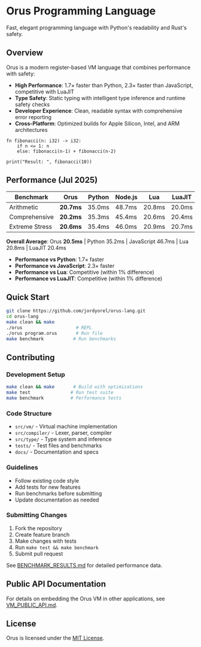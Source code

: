 # Orus Programming Language

Fast, elegant programming language with Python's readability and Rust's safety.

## Overview

Orus is a modern register-based VM language that combines performance with safety:
- **High Performance**: 1.7× faster than Python, 2.3× faster than JavaScript, competitive with LuaJIT
- **Type Safety**: Static typing with intelligent type inference and runtime safety checks
- **Developer Experience**: Clean, readable syntax with comprehensive error reporting
- **Cross-Platform**: Optimized builds for Apple Silicon, Intel, and ARM architectures

```orus
fn fibonacci(n: i32) -> i32:
    if n <= 1: n
    else: fibonacci(n-1) + fibonacci(n-2)

print("Result: ", fibonacci(10))
```

## Performance (Jul 2025)

| Benchmark | **Orus** | Python | Node.js | Lua | LuaJIT |
|-----------|----------|--------|---------|-----|--------|
| Arithmetic | **20.7ms** | 35.0ms | 48.7ms | 20.8ms | 20.0ms |
| Comprehensive | **20.2ms** | 35.3ms | 45.4ms | 20.6ms | 20.4ms |
| Extreme Stress | **20.6ms** | 35.4ms | 46.0ms | 20.9ms | 20.7ms |

**Overall Average**: Orus **20.5ms** | Python 35.2ms | JavaScript 46.7ms | Lua 20.8ms | LuaJIT 20.4ms

- **Performance vs Python**: 1.7× faster  
- **Performance vs JavaScript**: 2.3× faster
- **Performance vs Lua**: Competitive (within 1% difference)
- **Performance vs LuaJIT**: Competitive (within 1% difference)

## Quick Start

```bash
git clone https://github.com/jordyorel/orus-lang.git
cd orus-lang
make clean && make
./orus                    # REPL
./orus program.orus       # Run file
make benchmark           # Run benchmarks
```

## Contributing

### Development Setup
```bash
make clean && make       # Build with optimizations
make test               # Run test suite
make benchmark          # Performance tests
```

### Code Structure
- `src/vm/` - Virtual machine implementation
- `src/compiler/` - Lexer, parser, compiler
- `src/type/` - Type system and inference
- `tests/` - Test files and benchmarks
- `docs/` - Documentation and specs

### Guidelines
- Follow existing code style
- Add tests for new features
- Run benchmarks before submitting
- Update documentation as needed

### Submitting Changes
1. Fork the repository
2. Create feature branch
3. Make changes with tests
4. Run `make test && make benchmark`
5. Submit pull request

See [BENCHMARK_RESULTS.md](docs/BENCHMARK_RESULTS.md) for detailed performance data.

## Public API Documentation

For details on embedding the Orus VM in other applications, see
[VM_PUBLIC_API.md](docs/VM_PUBLIC_API.md).

## License

Orus is licensed under the [MIT License](LICENSE).
